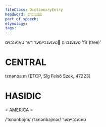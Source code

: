 ```yaml
---
fileClass: DictionaryEntry
headword: טענענבוים
part_of_speech: 
etymology: 
tags: 
---
```

טענענבוים
טענענבײַמער
דער
טאַנענבוים
'fir (tree)'

CENTRAL
========

tɛnənbaːm {ETCP, Sîg Felső Szek, 47223}

HASIDIC
=======
= AMERICA = 

/ˈtɛnənbojm/
/ˈtɛnənbajmər/ טענענבײַמער